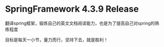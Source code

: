 # SpringFramework 4.3.9 Release

翻译spring框架，锻炼自己的英文文档阅读能力，也是为了提高自己对spring的熟练程度

目标是每天一小节，量力而行，坚持下去，就是胜利！
